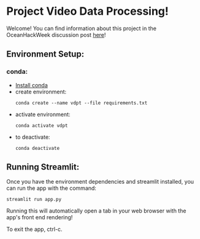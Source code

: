 # Project Video Data Processing!
Welcome! You can find information about this project in the OceanHackWeek discussion post [here](https://github.com/orgs/oceanhackweek/discussions/36)!

## Environment Setup:

### conda:
- [Install conda](https://conda.io/projects/conda/en/latest/user-guide/install/index.html)
- create environment:    
    ```
    conda create --name vdpt --file requirements.txt
    ```
- activate environment:
    ```
    conda activate vdpt
    ```
- to deactivate:
    ```
    conda deactivate
    ```

## Running Streamlit:
Once you have the environment dependencies and streamlit installed, you can run the app with the command:
```
streamlit run app.py
```
Running this will automatically open a tab in your web browser with the app's front end rendering!

To exit the app, ctrl-c.
